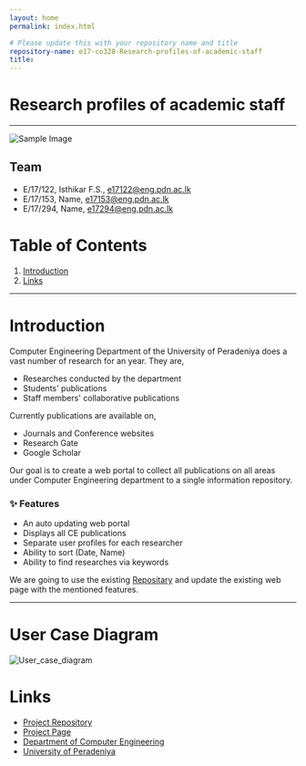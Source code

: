 ```yaml
---
layout: home
permalink: index.html

# Please update this with your repository name and title
repository-name: e17-co328-Research-profiles-of-academic-staff
title:
---
```


[comment]: # "This is the standard layout for the project, but you can clean this and use your own template"

# Research profiles of academic staff

---



![Sample Image](./images/sample.png)


## Team
-  E/17/122, Isthikar F.S., [e17122@eng.pdn.ac.lk](mailto:e17122@eng.pdn.ac.lk)
-  E/17/153, Name, [e17153@eng.pdn.ac.lk](mailto:e17153@eng.pdn.ac.lk)
-  E/17/294, Name, [e17294@eng.pdn.ac.lk](mailto:e17294@eng.pdn.ac.lk)

# Table of Contents
1. [Introduction](#introduction)
2. [Links](#links)

---

# Introduction
Computer Engineering Department of the University of Peradeniya does a vast number of research for an year. They are,
- Researches conducted by the department
- Students' publications
- Staff members' collaborative publications
  
 Currently publications are available on,
- Journals and Conference websites
- Research Gate
- Google Scholar

Our goal is to create a web portal to collect all publications on all areas under Computer Engineering department to a single information repository.

### ✨ Features
- An auto updating web portal
- Displays all CE publications
- Separate user profiles for each researcher
- Ability to sort (Date, Name)
- Ability to find researches via keywords

We are going to use the existing [Repositary](https://github.com/cepdnaclk/people.ce.pdn.ac.lk) and update the existing web page with the mentioned features.

---
# User Case Diagram
![User_case_diagram](https://user-images.githubusercontent.com/85993992/158933343-bb5bd1f1-8826-473d-950a-8fd20d0a2224.png)

# Links
- [Project Repository](https://github.com/cepdnaclk/e17-co328-Research-profiles-of-academic-staff/)
- [Project Page](https://cepdnaclk.github.io/e17-co328-Research-profiles-of-academic-staff/)
- [Department of Computer Engineering](http://www.ce.pdn.ac.lk/)
- [University of Peradeniya](https://eng.pdn.ac.lk/)
